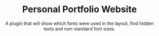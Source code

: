 ---
order: 3
title: Personal Portfolio Website
subtitle: A&nbsp;plugin that will show which fonts were used in&nbsp;the&nbsp;layout, find hidden texts and&nbsp;non-standard font sizes.
desc: "For my&nbsp;own needs, I&nbsp;was looking for&nbsp;a&nbsp;plugin to&nbsp;display and&nbsp;manage font styles used in&nbsp;Figma layouts. Not&nbsp;finding a&nbsp;third-party solution, I&nbsp;made my&nbsp;own."
icon: /assets/pix/pet/jekyll_portfolio/icon.svg
kind: Personal portfolio

# Базовый префикс для картинок галереи
images_base: /assets/pix/pet/jekyll_portfolio/

# Стор/где посмотреть проект
store_url: https://uxiscool.github.io/experience/
store_icon: /ui/stores/wblnk.svg
store_alt: "Web link"

# Галерея изображений (первая используется в левой колонке плитки)
gallery:
  - file: scr1.png
    caption: "TThis is a page with pet projects, displayed on a page with pet projects, here is such a fractality 🤯"
    thumb: true

---